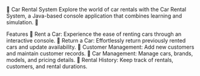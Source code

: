 🚗 Car Rental System
Explore the world of car rentals with the Car Rental System, a Java-based console application that combines learning and simulation. 🌟

Features
🚀 Rent a Car: Experience the ease of renting cars through an interactive console. 
🔁 Return a Car: Effortlessly return previously rented cars and update availability. 
👥 Customer Management: Add new customers and maintain customer records.
🚗 Car Management: Manage cars, brands, models, and pricing details. 
📝 Rental History: Keep track of rentals, customers, and rental durations.
